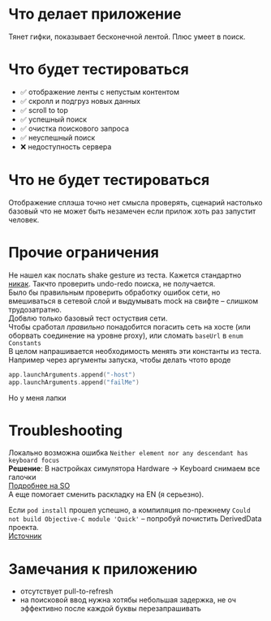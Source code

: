 #  Что делает приложение

Тянет гифки, показывает бесконечной лентой.
Плюс умеет в поиск.

#  Что будет тестироваться
 
 - :white_check_mark: отображение ленты с непустым контентом
 - :white_check_mark: скролл и подгруз новых данных
 - :white_check_mark: scroll to top
 - :white_check_mark: успешный поиск
 - :white_check_mark:  очистка поискового запроса
 - :white_check_mark:  неуспешный поиск
 - :x: недоступность сервера

#  Что не будет тестироваться

Отображение сплэша точно нет смысла проверять, сценарий настолько базовый что не может быть незамечен если прилож хоть раз запустит человек.


#  Прочие ограничения

Не нашел как послать shake gesture из теста. Кажется стандартно [никак](https://ios.developreference.com/article/18203700/UI+Tests%3A+Simulate+a+shake+gesture+with+Swift). Такчто проверить undo-redo поиска, не получается.<br/>
Было бы правильным проверить  обработку ошибок сети, но вмешиваться в сетевой слой и выдумывать mock на свифте –  слишком трудозатратно. <br/>
Добвлю только базовый тест остуствия сети. <br/>
Чтобы сработал _правильно_ понадобится погасить сеть на хосте (или оборвать соединение на уровне proxy), или сломать `baseUrl` в `enum Constants` <br/>
В целом напрашивается необходимость менять эти константы из теста.  <br/>
Например через аргументы запуска, чтобы делать чтото вроде 
``` swift
app.launchArguments.append("-host")
app.launchArguments.append("failMe")
```
Но у меня лапки <br/>

# Troubleshooting

Локально возможна  ошибка `Neither element nor any descendant has keyboard focus`<br/>
__Решение__: В настройках симулятора Hardware → Keyboard снимаем все галочки<br/>
[Подробнее на SO](https://stackoverflow.com/questions/32184837/ui-testing-failure-neither-element-nor-any-descendant-has-keyboard-focus-on-se)<br/>
А еще помогает сменить  раскладку на EN (я серьезно).<br/>


Если `pod install` прошел успешно, а компиляция по-прежнему `Could not build Objective-C module 'Quick'`  – попробуй почистить DerivedData проекта. <br/>
[Источник](https://github.com/Quick/Quick/issues/262)<br/>

# Замечания к приложению

- отсутствует pull-to-refresh
- на поисковой ввод нужна хотябы небольшая задержка, не оч эффективно после каждой буквы перезапрашивать
